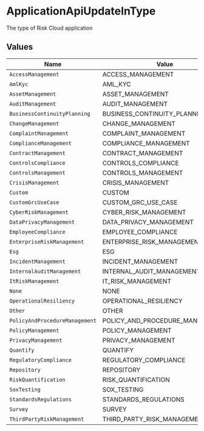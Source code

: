 # ApplicationApiUpdateInType

The type of Risk Cloud application


## Values

| Name                            | Value                           |
| ------------------------------- | ------------------------------- |
| `AccessManagement`              | ACCESS_MANAGEMENT               |
| `AmlKyc`                        | AML_KYC                         |
| `AssetManagement`               | ASSET_MANAGEMENT                |
| `AuditManagement`               | AUDIT_MANAGEMENT                |
| `BusinessContinuityPlanning`    | BUSINESS_CONTINUITY_PLANNING    |
| `ChangeManagement`              | CHANGE_MANAGEMENT               |
| `ComplaintManagement`           | COMPLAINT_MANAGEMENT            |
| `ComplianceManagement`          | COMPLIANCE_MANAGEMENT           |
| `ContractManagement`            | CONTRACT_MANAGEMENT             |
| `ControlsCompliance`            | CONTROLS_COMPLIANCE             |
| `ControlsManagement`            | CONTROLS_MANAGEMENT             |
| `CrisisManagement`              | CRISIS_MANAGEMENT               |
| `Custom`                        | CUSTOM                          |
| `CustomGrcUseCase`              | CUSTOM_GRC_USE_CASE             |
| `CyberRiskManagement`           | CYBER_RISK_MANAGEMENT           |
| `DataPrivacyManagement`         | DATA_PRIVACY_MANAGEMENT         |
| `EmployeeCompliance`            | EMPLOYEE_COMPLIANCE             |
| `EnterpriseRiskManagement`      | ENTERPRISE_RISK_MANAGEMENT      |
| `Esg`                           | ESG                             |
| `IncidentManagement`            | INCIDENT_MANAGEMENT             |
| `InternalAuditManagement`       | INTERNAL_AUDIT_MANAGEMENT       |
| `ItRiskManagement`              | IT_RISK_MANAGEMENT              |
| `None`                          | NONE                            |
| `OperationalResiliency`         | OPERATIONAL_RESILIENCY          |
| `Other`                         | OTHER                           |
| `PolicyAndProcedureManagement`  | POLICY_AND_PROCEDURE_MANAGEMENT |
| `PolicyManagement`              | POLICY_MANAGEMENT               |
| `PrivacyManagement`             | PRIVACY_MANAGEMENT              |
| `Quantify`                      | QUANTIFY                        |
| `RegulatoryCompliance`          | REGULATORY_COMPLIANCE           |
| `Repository`                    | REPOSITORY                      |
| `RiskQuantification`            | RISK_QUANTIFICATION             |
| `SoxTesting`                    | SOX_TESTING                     |
| `StandardsRegulations`          | STANDARDS_REGULATIONS           |
| `Survey`                        | SURVEY                          |
| `ThirdPartyRiskManagement`      | THIRD_PARTY_RISK_MANAGEMENT     |